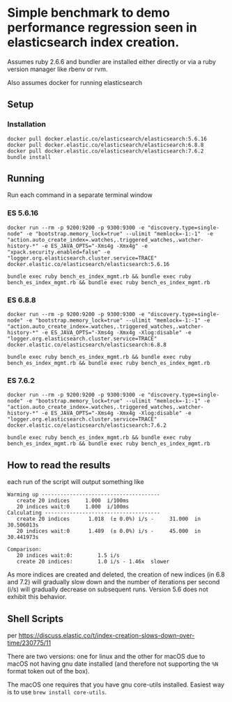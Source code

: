 # Simple benchmark to demo performance regression seen in elasticsearch index creation.

Assumes ruby 2.6.6 and bundler are installed either directly or via a ruby version manager like rbenv or rvm.

Also assumes docker for running elasticsearch

## Setup

### Installation

```
docker pull docker.elastic.co/elasticsearch/elasticsearch:5.6.16
docker pull docker.elastic.co/elasticsearch/elasticsearch:6.8.8
docker pull docker.elastic.co/elasticsearch/elasticsearch:7.6.2
bundle install
```

## Running

Run each command in a separate terminal window

### ES 5.6.16

```
docker run --rm -p 9200:9200 -p 9300:9300 -e "discovery.type=single-node" -e "bootstrap.memory_lock=true" --ulimit "memlock=-1:-1"  -e "action.auto_create_index=.watches,.triggered_watches,.watcher-history-*" -e ES_JAVA_OPTS="-Xms4g -Xmx4g" -e "xpack.security.enabled=false" -e "logger.org.elasticsearch.cluster.service=TRACE" docker.elastic.co/elasticsearch/elasticsearch:5.6.16
```

`bundle exec ruby bench_es_index_mgmt.rb && bundle exec ruby bench_es_index_mgmt.rb && bundle exec ruby bench_es_index_mgmt.rb`

### ES 6.8.8

```
docker run --rm -p 9200:9200 -p 9300:9300 -e "discovery.type=single-node" -e "bootstrap.memory_lock=true" --ulimit "memlock=-1:-1" -e "action.auto_create_index=.watches,.triggered_watches,.watcher-history-*" -e ES_JAVA_OPTS="-Xms4g -Xmx4g -Xlog:disable" -e "logger.org.elasticsearch.cluster.service=TRACE" docker.elastic.co/elasticsearch/elasticsearch:6.8.8
```

`bundle exec ruby bench_es_index_mgmt.rb && bundle exec ruby bench_es_index_mgmt.rb && bundle exec ruby bench_es_index_mgmt.rb`

### ES 7.6.2

```
docker run --rm -p 9200:9200 -p 9300:9300 -e "discovery.type=single-node" -e "bootstrap.memory_lock=true" --ulimit "memlock=-1:-1" -e "action.auto_create_index=.watches,.triggered_watches,.watcher-history-*" -e ES_JAVA_OPTS="-Xms4g -Xmx4g -Xlog:disable" -e "logger.org.elasticsearch.cluster.service=TRACE" docker.elastic.co/elasticsearch/elasticsearch:7.6.2
```

`bundle exec ruby bench_es_index_mgmt.rb && bundle exec ruby bench_es_index_mgmt.rb && bundle exec ruby bench_es_index_mgmt.rb`

## How to read the results

each run of the script will output something like

```
Warming up --------------------------------------
   create 20 indices     1.000  i/100ms
   20 indices wait:0     1.000  i/100ms
Calculating -------------------------------------
   create 20 indices      1.018  (± 0.0%) i/s -     31.000  in  30.506013s
   20 indices wait:0      1.489  (± 0.0%) i/s -     45.000  in  30.441973s

Comparison:
   20 indices wait:0:        1.5 i/s
   create 20 indices:        1.0 i/s - 1.46x  slower
```

As more indices are created and deleted, the creation of new indices (in 6.8 and 7.2) will gradually slow down and the number of iterations per second (i/s) will gradually decrease on subsequent runs. Version 5.6 does not exhibit this behavior.

## Shell Scripts

per https://discuss.elastic.co/t/index-creation-slows-down-over-time/230775/11

There are two versions: one for linux and the other for macOS due to macOS not having gnu date installed (and therefore not supporting the `%N` format token out of the box).

The macOS one requires that you have gnu core-utils installed. Easiest way is to use `brew install core-utils`.

